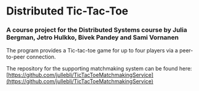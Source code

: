 # Distributed Tic-Tac-Toe

### A course project for the Distributed Systems course by Julia Bergman, Jetro Hulkko, Bivek Pandey and Sami Vornanen

The program provides a Tic-tac-toe game for up to four players via a peer-to-peer connection.

The repository for the supporting matchmaking system can be found here: [https://github.com/jullebli/TicTacToeMatchmakingService](https://github.com/jullebli/TicTacToeMatchmakingService)
